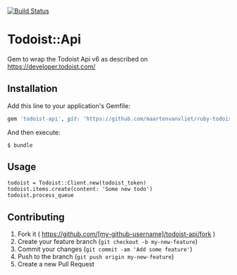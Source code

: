 [![Build Status](https://travis-ci.org/maartenvanvliet/ruby-todoist-api.svg)](https://travis-ci.org/maartenvanvliet/ruby-todoist-api)

# Todoist::Api

Gem to wrap the Todoist Api v6 as described on https://developer.todoist.com/

## Installation

Add this line to your application's Gemfile:

```ruby
gem 'todoist-api', git: 'https://github.com/maartenvanvliet/ruby-todoist-api', branch: 'master', require: 'todoist'

```

And then execute:

    $ bundle

## Usage

    todoist = Todoist::Client.new(todoist_token)
    todoist.items.create(content: 'Some new todo')
    todoist.process_queue

## Contributing

1. Fork it ( https://github.com/[my-github-username]/todoist-api/fork )
2. Create your feature branch (`git checkout -b my-new-feature`)
3. Commit your changes (`git commit -am 'Add some feature'`)
4. Push to the branch (`git push origin my-new-feature`)
5. Create a new Pull Request
